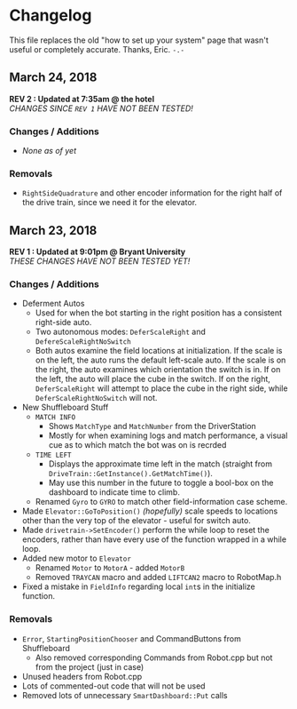 # Changelog

This file replaces the old "how to set up your system" page that wasn't useful or completely accurate. Thanks, Eric. `-.-`

## March 24, 2018
**REV 2 : Updated at 7:35am @ the hotel**  
*CHANGES SINCE `REV 1` HAVE NOT BEEN TESTED!*
### Changes / Additions
+ *None as of yet*
### Removals
+ `RightSideQuadrature` and other encoder information for the right half of the drive train, since we need it for the elevator.

## March 23, 2018
**REV 1 : Updated at 9:01pm @ Bryant University**  
*THESE CHANGES HAVE NOT BEEN TESTED YET!*

### Changes / Additions
+ Deferment Autos
	+ Used for when the bot starting in the right position  has a consistent right-side auto. 
	+ Two autonomous modes: `DeferScaleRight` and `DefereScaleRightNoSwitch`
	+ Both autos examine the field locations at initialization. If the scale is on the left, the auto runs the default left-scale auto. If the scale is on the right, the auto examines which orientation the switch is in. If on the left, the auto will place the cube in the switch. If on the right, `DeferScaleRight` will attempt to place the cube in the right side, while `DeferScaleRightNoSwitch` will not.
+ New Shuffleboard Stuff
	+ `MATCH INFO`
		+ Shows `MatchType` and `MatchNumber` from the DriverStation
		+ Mostly for when examining logs and match performance, a visual cue as to which match the bot was on is recrded
	+ `TIME LEFT`
		+ Displays the approximate time left in the match (straight from `DriveTrain::GetInstance().GetMatchTime()`).
		+ May use this number in the future to toggle a bool-box on the dashboard to indicate time to climb.
	+ Renamed `Gyro` to `GYRO` to match other field-information case scheme.
+ Made `Elevator::GoToPosition()` *(hopefully)* scale speeds to locations other than the very top of the elevator - useful for switch auto.
+ Made `drivetrain->SetEncoder()` perform the while loop to reset the encoders, rather than have every use of the function wrapped in a while loop.
+ Added new motor to `Elevator`
	+ Renamed `Motor` to `MotorA` - added `MotorB`
	+ Removed `TRAYCAN` macro and added `LIFTCAN2` macro to RobotMap.h
+ Fixed a mistake in `FieldInfo` regarding local `int`s in the initialize function.

### Removals
+ `Error`, `StartingPositionChooser` and CommandButtons from Shuffleboard
	+ Also removed corresponding Commands from Robot.cpp but not from the project (just in case)
+ Unused headers from Robot.cpp
+ Lots of commented-out code that will not be used
+ Removed lots of unnecessary `SmartDashboard::Put` calls